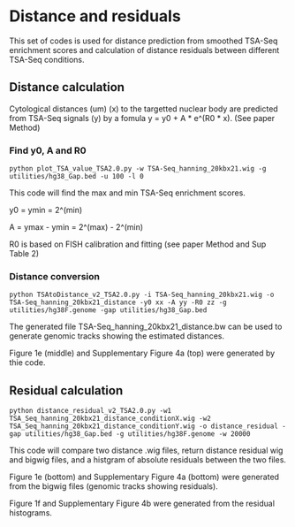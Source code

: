 # Distance and residuals
This set of codes is used for distance prediction from smoothed TSA-Seq enrichment scores and calculation of distance residuals between different TSA-Seq conditions.

## Distance calculation
Cytological distances (um) (x) to the targetted nuclear body are predicted from TSA-Seq signals (y) by a fomula y = y0 + A * e^(R0 * x). (See paper Method)

### Find y0, A and R0

```shell
python plot_TSA_value_TSA2.0.py -w TSA-Seq_hanning_20kbx21.wig -g utilities/hg38_Gap.bed -u 100 -l 0
```
This code will find the max and min TSA-Seq enrichment scores.

y0 = ymin = 2^(min)

A = ymax - ymin = 2^(max) - 2^(min)

R0 is based on FISH calibration and fitting (see paper Method and Sup Table 2)

### Distance conversion

```shell
python TSAtoDistance_v2_TSA2.0.py -i TSA-Seq_hanning_20kbx21.wig -o TSA-Seq_hanning_20kbx21_distance -y0 xx -A yy -R0 zz -g utilities/hg38F.genome -gap utilities/hg38_Gap.bed
```

The generated file TSA-Seq_hanning_20kbx21_distance.bw can be used to generate genomic tracks showing the estimated distances.

Figure 1e (middle) and Supplementary Figure 4a (top) were generated by thie code.

## Residual calculation

```shell
python distance_residual_v2_TSA2.0.py -w1 TSA_Seq_hanning_20kbx21_distance_conditionX.wig -w2 TSA_Seq_hanning_20kbx21_distance_conditionY.wig -o distance_residual -gap utilities/hg38_Gap.bed -g utilities/hg38F.genome -w 20000
```
This code will compare two distance .wig files, return distance residual wig and bigwig files, and a histgram of absolute residuals between the two files.

Figure 1e (bottom) and Supplementary Figure 4a (bottom) were generated from the bigwig files (genomic tracks showing residuals).

Figure 1f and Supplementary Figure 4b were generated from the residual histograms.

